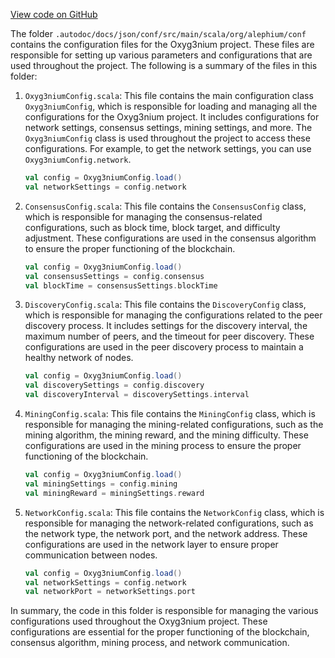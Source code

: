 [View code on GitHub](https://github.com/alephium/alephium/.autodoc/docs/json/conf/src/main/scala/org/alephium/conf)

The folder `.autodoc/docs/json/conf/src/main/scala/org/alephium/conf` contains the configuration files for the Oxyg3nium project. These files are responsible for setting up various parameters and configurations that are used throughout the project. The following is a summary of the files in this folder:

1. `Oxyg3niumConfig.scala`: This file contains the main configuration class `Oxyg3niumConfig`, which is responsible for loading and managing all the configurations for the Oxyg3nium project. It includes configurations for network settings, consensus settings, mining settings, and more. The `Oxyg3niumConfig` class is used throughout the project to access these configurations. For example, to get the network settings, you can use `Oxyg3niumConfig.network`.

   ```scala
   val config = Oxyg3niumConfig.load()
   val networkSettings = config.network
   ```

2. `ConsensusConfig.scala`: This file contains the `ConsensusConfig` class, which is responsible for managing the consensus-related configurations, such as block time, block target, and difficulty adjustment. These configurations are used in the consensus algorithm to ensure the proper functioning of the blockchain.

   ```scala
   val config = Oxyg3niumConfig.load()
   val consensusSettings = config.consensus
   val blockTime = consensusSettings.blockTime
   ```

3. `DiscoveryConfig.scala`: This file contains the `DiscoveryConfig` class, which is responsible for managing the configurations related to the peer discovery process. It includes settings for the discovery interval, the maximum number of peers, and the timeout for peer discovery. These configurations are used in the peer discovery process to maintain a healthy network of nodes.

   ```scala
   val config = Oxyg3niumConfig.load()
   val discoverySettings = config.discovery
   val discoveryInterval = discoverySettings.interval
   ```

4. `MiningConfig.scala`: This file contains the `MiningConfig` class, which is responsible for managing the mining-related configurations, such as the mining algorithm, the mining reward, and the mining difficulty. These configurations are used in the mining process to ensure the proper functioning of the blockchain.

   ```scala
   val config = Oxyg3niumConfig.load()
   val miningSettings = config.mining
   val miningReward = miningSettings.reward
   ```

5. `NetworkConfig.scala`: This file contains the `NetworkConfig` class, which is responsible for managing the network-related configurations, such as the network type, the network port, and the network address. These configurations are used in the network layer to ensure proper communication between nodes.

   ```scala
   val config = Oxyg3niumConfig.load()
   val networkSettings = config.network
   val networkPort = networkSettings.port
   ```

In summary, the code in this folder is responsible for managing the various configurations used throughout the Oxyg3nium project. These configurations are essential for the proper functioning of the blockchain, consensus algorithm, mining process, and network communication.

